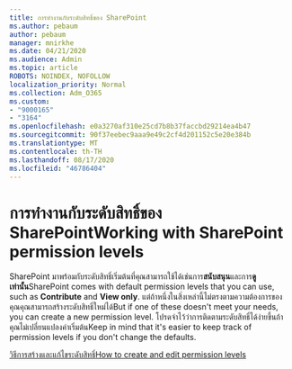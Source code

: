```yaml
---
title: การทำงานกับระดับสิทธิ์ของ SharePoint
ms.author: pebaum
author: pebaum
manager: mnirkhe
ms.date: 04/21/2020
ms.audience: Admin
ms.topic: article
ROBOTS: NOINDEX, NOFOLLOW
localization_priority: Normal
ms.collection: Adm_O365
ms.custom:
- "9000165"
- "3164"
ms.openlocfilehash: e0a3270af310e25cd7b8b37faccbd29214ea4b47
ms.sourcegitcommit: 90f37eebec9aaa9e49c2cf4d201152c5e20e384b
ms.translationtype: MT
ms.contentlocale: th-TH
ms.lasthandoff: 08/17/2020
ms.locfileid: "46786404"
---
```

# <a name="working-with-sharepoint-permission-levels"></a><span data-ttu-id="6500a-102">การทำงานกับระดับสิทธิ์ของ SharePoint</span><span class="sxs-lookup"><span data-stu-id="6500a-102">Working with SharePoint permission levels</span></span>

<span data-ttu-id="6500a-103">SharePoint มาพร้อมกับระดับสิทธิ์เริ่มต้นที่คุณสามารถใช้ได้เช่นการ**สนับสนุน**และการ**ดูเท่านั้น**</span><span class="sxs-lookup"><span data-stu-id="6500a-103">SharePoint comes with default permission levels that you can use, such as **Contribute** and **View only**.</span></span> <span data-ttu-id="6500a-104">แต่ถ้าหนึ่งในสิ่งเหล่านี้ไม่ตรงตามความต้องการของคุณคุณสามารถสร้างระดับสิทธิ์ใหม่ได้</span><span class="sxs-lookup"><span data-stu-id="6500a-104">But if one of these doesn't meet your needs, you can create a new permission level.</span></span> <span data-ttu-id="6500a-105">โปรดจำไว้ว่าการติดตามระดับสิทธิ์ได้ง่ายขึ้นถ้าคุณไม่เปลี่ยนแปลงค่าเริ่มต้น</span><span class="sxs-lookup"><span data-stu-id="6500a-105">Keep in mind that it's easier to keep track of permission levels if you don't change the defaults.</span></span>

[<span data-ttu-id="6500a-106">วิธีการสร้างและแก้ไขระดับสิทธิ์</span><span class="sxs-lookup"><span data-stu-id="6500a-106">How to create and edit permission levels</span></span>](https://docs.microsoft.com/sharepoint/how-to-create-and-edit-permission-levels)